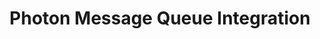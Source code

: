 ---
layout: default
title: Photon Message Queue Integration
parent: Supported Messaging Platforms
---